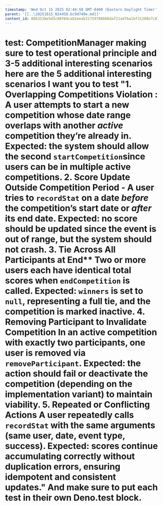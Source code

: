 ```yaml
---
timestamp: 'Wed Oct 15 2025 02:44:58 GMT-0400 (Eastern Daylight Time)'
parent: '[[..\20251015_024458.bc9d740e.md]]'
content_id: 89b353be5d3c08f04ceb2eeab31759786b06daf21ad7ba1bf31200e7c875e50d
---
```


# test: CompetitionManager making sure to test operational principle and 3-5 additional interesting scenarios here are the 5 additional interesting scenarios I want you to test "1. **Overlapping Competitions Violation** : A user attempts to start a new competition whose date range overlaps with another *active* competition they’re already in. Expected: the system should allow the second `startCompetition`since users can be in multiple active competitions. 2. **Score Update Outside Competition Period** - A user tries to `recordStat` on a date *before* the competition’s start date or *after* its end date. Expected: no score should be updated since the event is out of range, but the system should not crash. 3. Tie Across All Participants at End\*\* Two or more users each have identical total scores when `endCompetition` is called. Expected: `winners` is set to `null`, representing a full tie, and the competition is marked inactive. 4. **Removing Participant to Invalidate Competition** In an active competition with exactly two participants, one user is removed via `removeParticipant`. Expected: the action should fail or deactivate the competition (depending on the implementation variant) to maintain viability. 5. **Repeated or Conflicting Actions** A user repeatedly calls `recordStat` with the same arguments (same user, date, event type, success). Expected: scores continue accumulating correctly without duplication errors, ensuring idempotent and consistent updates." And make sure to put each test in their own Deno.test block.

